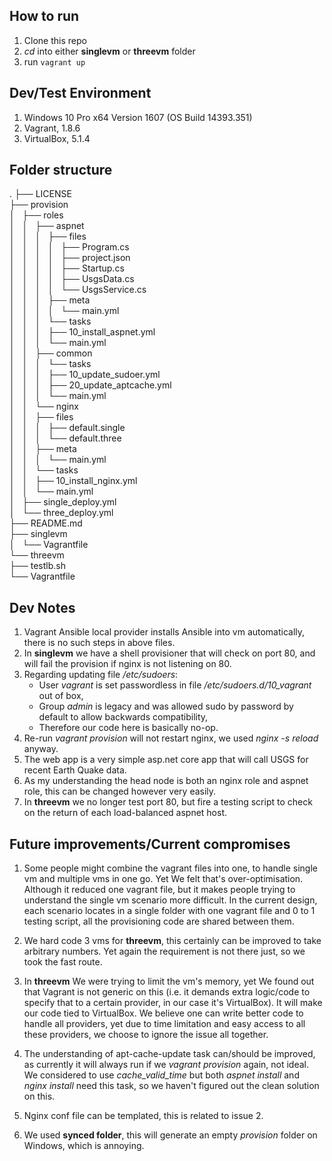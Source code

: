 ## How to run

1. Clone this repo
2. *cd* into either **singlevm** or **threevm** folder
3. run ```vagrant up```

## Dev/Test Environment

1. Windows 10 Pro x64 Version 1607 (OS Build 14393.351)
2. Vagrant, 1.8.6
3. VirtualBox, 5.1.4

## Folder structure

.
├── LICENSE  
├── provision  
│   ├── roles  
│   │   ├── aspnet  
│   │   │   ├── files  
│   │   │   │   ├── Program.cs  
│   │   │   │   ├── project.json  
│   │   │   │   ├── Startup.cs  
│   │   │   │   ├── UsgsData.cs  
│   │   │   │   └── UsgsService.cs  
│   │   │   ├── meta  
│   │   │   │   └── main.yml  
│   │   │   └── tasks  
│   │   │       ├── 10_install_aspnet.yml  
│   │   │       └── main.yml  
│   │   ├── common  
│   │   │   └── tasks  
│   │   │       ├── 10_update_sudoer.yml  
│   │   │       ├── 20_update_aptcache.yml  
│   │   │       └── main.yml  
│   │   └── nginx  
│   │       ├── files  
│   │       │   ├── default.single  
│   │       │   └── default.three  
│   │       ├── meta  
│   │       │   └── main.yml  
│   │       └── tasks  
│   │           ├── 10_install_nginx.yml  
│   │           └── main.yml  
│   ├── single_deploy.yml  
│   └── three_deploy.yml  
├── README.md  
├── singlevm  
│   └── Vagrantfile  
└── threevm  
    ├── testlb.sh  
    └── Vagrantfile  

## Dev Notes

1. Vagrant Ansible local provider installs Ansible into vm automatically, there is no such steps in above files.
2. In **singlevm** we have a shell provisioner that will check on port 80, and will fail the provision if nginx is not listening on 80.
3. Regarding updating file */etc/sudoers*:
   * User *vagrant* is set passwordless in file */etc/sudoers.d/10_vagrant* out of box,
   * Group *admin* is legacy and was allowed sudo by password by default to allow backwards compatibility,
   * Therefore our code here is basically no-op.
4. Re-run *vagrant provision* will not restart nginx, we used *nginx -s reload* anyway.
5. The web app is a very simple asp.net core app that will call USGS for recent Earth Quake data.
6. As my understanding the head node is both an nginx role and aspnet role, this can be changed however very easily.
7. In **threevm** we no longer test port 80, but fire a testing script to check on the return of each load-balanced aspnet host.

## Future improvements/Current compromises

1. Some people might combine the vagrant files into one, to handle single vm and multiple vms in one go. Yet We felt that's over-optimisation. Although it reduced one vagrant file, but it makes people trying to understand the single vm scenario more difficult. In the current design, each scenario locates in a single folder with one vagrant file and 0 to 1 testing script, all the provisioning code are shared between them.

2. We hard code 3 vms for **threevm**, this certainly can be improved to take arbitrary numbers. Yet again the requirement is not there just, so we took the fast route.

3. In **threevm** We were trying to limit the vm's memory, yet We found out that Vagrant is not generic on this (i.e. it demands extra logic/code to specify that to a certain provider, in our case it's VirtualBox). It will make our code tied to VirtualBox. We believe one can write better code to handle all providers, yet due to time limitation and easy access to all these providers, we choose to ignore the issue all together.

4. The understanding of apt-cache-update task can/should be improved, as currently it will always run if we *vagrant provision* again, not ideal. We considered to use *cache_valid_time* but both *aspnet install* and *nginx install* need this task, so we haven't figured out the clean solution on this.

5. Nginx conf file can be templated, this is related to issue 2.

6. We used **synced folder**, this will generate an empty *provision* folder on Windows, which is annoying.
